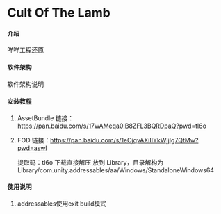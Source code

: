 # Cult Of The Lamb

#### 介绍
咩咩工程还原

#### 软件架构
软件架构说明


#### 安装教程

1.  AssetBundle 链接：https://pan.baidu.com/s/17wAMeqa0IB8ZFL3BQRDpaQ?pwd=tl6o
2.  FOD  链接：https://pan.baidu.com/s/1eCjqvAXiIIYkWjjIg7QtMw?pwd=aswl 

	提取码：tl6o 
	下载直接解压 放到 Library，目录解构为 Library/com.unity.addressables/aa/Windows/StandaloneWindows64


#### 使用说明

1.  addressables使用exit build模式



